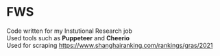 # FWS

Code written for my Instutional Research job 
<br>
Used tools such as **Puppeteer** and **Cheerio**
<br>
Used for scraping https://www.shanghairanking.com/rankings/gras/2021
